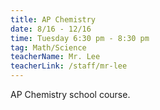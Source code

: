 ```yaml
---
title: AP Chemistry
date: 8/16 - 12/16
time: Tuesday 6:30 pm - 8:30 pm
tag: Math/Science
teacherName: Mr. Lee
teacherLink: /staff/mr-lee
---
```

AP Chemistry school course.